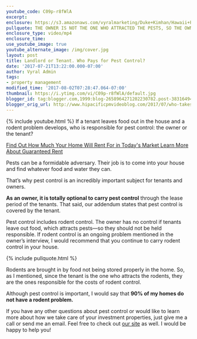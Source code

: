 ```yaml
---
youtube_code: C09p-r8fWlA
excerpt:
enclosure: https://s3.amazonaws.com/vyralmarketing/Duke+Kimhan/Hawaii+Property+Management-+Landlord+or+tenant.+Who+pays+for+pest+control%253F.mp4
pullquote: THE OWNER IS NOT THE ONE WHO ATTRACTED THE PESTS, SO THE OWNER DOES NOT INCUR THE COSTS OF PEST CONTROL.
enclosure_type: video/mp4
enclosure_time:
use_youtube_image: true
youtube_alternate_image: /img/cover.jpg
layout: post
title: Landlord or Tenant. Who Pays for Pest Control?
date: '2017-07-21T13:22:00.000-07:00'
author: Vyral Admin
tags:
- property management
modified_time: '2017-08-02T07:28:47.064-07:00'
thumbnail: https://i.ytimg.com/vi/C09p-r8fWlA/default.jpg
blogger_id: tag:blogger.com,1999:blog-2658964271202230782.post-3831649409068842230
blogger_orig_url: http://www.hipacificpmvideoblog.com/2017/07/who-takes-care-of-pest-control.html
---
```

{% include youtube.html %}
If a tenant leaves food out in the house and a rodent problem develops, who is responsible for pest control: the owner or the tenant?

<a href="http://www.hipacificpm.com/Guaranteedrent" target="_blank">Find Out How Much Your Home Will Rent For in Today's Market </a>
<a href="http://www.hipacificpm.com/faqs" target="_blank">Learn More About Guaranteed Rent</a>

Pests can be a formidable adversary. Their job is to come into your house and find whatever food and water they can.

That’s why pest control is an incredibly important subject for tenants and owners.

**As an owner, it is totally optional to carry pest control** through the lease period of the tenants. That said, our addendum states that pest control is covered by the tenant.

Pest control includes rodent control. The owner has no control if tenants leave out food, which attracts pests—so they should not be held responsible. If rodent control is an ongoing problem mentioned in the owner’s interview, I would recommend that you continue to carry rodent control in your house.

{% include pullquote.html %}

Rodents are brought in by food not being stored properly in the home. So, as I mentioned, since the tenant is the one who attracts the rodents, they are the ones responsible for the costs of rodent control.

Although pest control is important, I would say that **90% of my homes do not have a rodent problem.**

If you have any other questions about pest control or would like to learn more about how we take care of your investment properties, just give me a call or send me an email. Feel free to check out <a href="http://www.hipacificpm.com/" target="_blank">our site</a> as well. I would be happy to help you!
